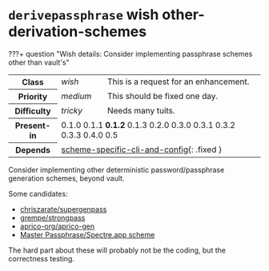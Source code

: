 # `derivepassphrase` wish other-derivation-schemes

???+ question "Wish details: Consider implementing passphrase schemes other than vault&apos;s"
    <table id="bug-summary" markdown>
        <tr><th scope=col>Class<td><i>wish</i><td>This is a request for an enhancement.
        <tr><th scope=col>Priority<td><i>medium</i><td>This should be fixed one day.
        <tr><th scope=col>Difficulty<td><i>tricky</i><td>Needs many tuits.
        <tr><th scope=col>Present-in<td colspan=2>0.1.0 0.1.1 <b>0.1.2</b> 0.1.3 0.2.0 0.3.0 0.3.1 0.3.2 0.3.3 0.4.0 0.5
        <tr><th scope=col>Depends<td colspan=2>[scheme-specific-cli-and-config](scheme-specific-cli-and-config.md){: .fixed }
    </table>

Consider implementing other deterministic password/passphrase generation schemes, beyond vault.

Some candidates:

- [chriszarate/supergenpass](https://github.com/chriszarate/supergenpass)
- [grempe/strongpass](https://github.com/grempe/strongpass)
- [aprico-org/aprico-gen](https://github.com/aprico-org/aprico-gen)
- [Master Passphrase/Spectre.app scheme](https://spectre.app/blog/2018-01-06-algorithm/)

The hard part about these will probably not be the coding, but the correctness testing.
